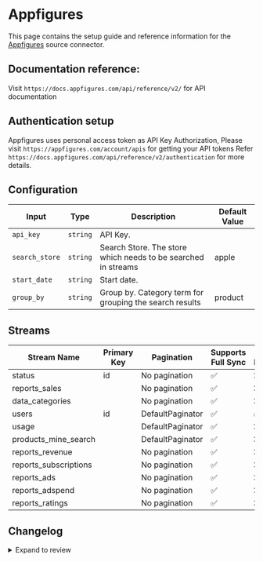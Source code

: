 # Appfigures
This page contains the setup guide and reference information for the [Appfigures](https://appfigures.com/) source connector.

## Documentation reference:
Visit `https://docs.appfigures.com/api/reference/v2/` for API documentation

## Authentication setup
Appfigures uses personal access token as API Key Authorization, Please visit `https://appfigures.com/account/apis` for getting your API tokens
Refer `https://docs.appfigures.com/api/reference/v2/authentication` for more details.

## Configuration

| Input | Type | Description | Default Value |
|-------|------|-------------|---------------|
| `api_key` | `string` | API Key.  |  |
| `search_store` | `string` | Search Store. The store which needs to be searched in streams | apple |
| `start_date` | `string` | Start date.  |  |
| `group_by` | `string` | Group by. Category term for grouping the search results | product |

## Streams
| Stream Name | Primary Key | Pagination | Supports Full Sync | Supports Incremental |
|-------------|-------------|------------|---------------------|----------------------|
| status | id | No pagination | ✅ |  ❌  |
| reports_sales |  | No pagination | ✅ |  ❌  |
| data_categories |  | No pagination | ✅ |  ❌  |
| users | id | DefaultPaginator | ✅ |  ✅  |
| usage |  | DefaultPaginator | ✅ |  ❌  |
| products_mine_search |  | DefaultPaginator | ✅ |  ❌  |
| reports_revenue |  | No pagination | ✅ |  ❌  |
| reports_subscriptions |  | No pagination | ✅ |  ❌  |
| reports_ads |  | No pagination | ✅ |  ❌  |
| reports_adspend |  | No pagination | ✅ |  ❌  |
| reports_ratings |  | No pagination | ✅ |  ❌  |

## Changelog

<details>
  <summary>Expand to review</summary>

| Version | Date | Pull Request | Subject |
|---------| ----------- | -- | ---------------- |
| 0.0.25  | 2025-09-05 | [TBD](https://github.com/airbytehq/airbyte/pull/TBD) | Update to CDK v7.0.0 |
| 0.0.24  | 2025-08-09 | [64440](https://github.com/airbytehq/airbyte/pull/64440) | Update dependencies |
| 0.0.23  | 2025-07-12 | [60615](https://github.com/airbytehq/airbyte/pull/60615) | Update dependencies |
| 0.0.22  | 2025-05-10 | [59310](https://github.com/airbytehq/airbyte/pull/59310) | Update dependencies |
| 0.0.21  | 2025-04-26 | [58741](https://github.com/airbytehq/airbyte/pull/58741) | Update dependencies |
| 0.0.20  | 2025-04-19 | [58236](https://github.com/airbytehq/airbyte/pull/58236) | Update dependencies |
| 0.0.19  | 2025-04-12 | [57649](https://github.com/airbytehq/airbyte/pull/57649) | Update dependencies |
| 0.0.18  | 2025-04-05 | [57163](https://github.com/airbytehq/airbyte/pull/57163) | Update dependencies |
| 0.0.17  | 2025-03-29 | [56568](https://github.com/airbytehq/airbyte/pull/56568) | Update dependencies |
| 0.0.16  | 2025-03-22 | [56123](https://github.com/airbytehq/airbyte/pull/56123) | Update dependencies |
| 0.0.15  | 2025-03-08 | [55384](https://github.com/airbytehq/airbyte/pull/55384) | Update dependencies |
| 0.0.14  | 2025-03-01 | [54892](https://github.com/airbytehq/airbyte/pull/54892) | Update dependencies |
| 0.0.13  | 2025-02-22 | [54216](https://github.com/airbytehq/airbyte/pull/54216) | Update dependencies |
| 0.0.12  | 2025-02-15 | [53875](https://github.com/airbytehq/airbyte/pull/53875) | Update dependencies |
| 0.0.11  | 2025-02-08 | [53443](https://github.com/airbytehq/airbyte/pull/53443) | Update dependencies |
| 0.0.10  | 2025-02-01 | [52907](https://github.com/airbytehq/airbyte/pull/52907) | Update dependencies |
| 0.0.9   | 2025-01-25 | [52180](https://github.com/airbytehq/airbyte/pull/52180) | Update dependencies |
| 0.0.8   | 2025-01-18 | [51756](https://github.com/airbytehq/airbyte/pull/51756) | Update dependencies |
| 0.0.7   | 2025-01-11 | [51231](https://github.com/airbytehq/airbyte/pull/51231) | Update dependencies |
| 0.0.6   | 2024-12-28 | [50498](https://github.com/airbytehq/airbyte/pull/50498) | Update dependencies |
| 0.0.5   | 2024-12-21 | [50223](https://github.com/airbytehq/airbyte/pull/50223) | Update dependencies |
| 0.0.4   | 2024-12-14 | [49549](https://github.com/airbytehq/airbyte/pull/49549) | Update dependencies |
| 0.0.3   | 2024-12-12 | [49003](https://github.com/airbytehq/airbyte/pull/49003) | Update dependencies |
| 0.0.2   | 2024-10-29 | [47661](https://github.com/airbytehq/airbyte/pull/47661) | Update dependencies |
| 0.0.1   | 2024-09-08 | [45332](https://github.com/airbytehq/airbyte/pull/45332) | Initial release by [@btkcodedev](https://github.com/btkcodedev) via Connector Builder |

</details>

